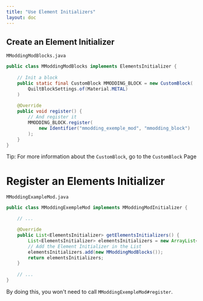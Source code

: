 ```yaml
---
title: "Use Element Initializers"
layout: doc
---
```


## **Create an Element Initializer**

`MModdingModBlocks.java`
```java
public class MModdingModBlocks implements ElementsInitializer {
    
    // Init a block
    public static final CustomBlock MMODDING_BLOCK = new CustomBlock(
        QuiltBlockSettings.of(Material.METAL)
    )
    
    @Override
    public void register() {
        // And register it
        MMODDING_BLOCK.register(
            new Identifier("mmodding_exemple_mod", "mmodding_block")
        );
    }
}
```

<div class="notification is-success is-dark">Tip: For more information about the <code>CustomBlock</code>, go to the <code>CustomBlock</code> Page</div>

# **Register an Elements Initializer**

`MModdingExampleMod.java`
```java
public class MModdingExempleMod implements MModdingModInitializer {

    // ...

    @Override
    public List<ElementsInitializer> getElementsInitializers() {
        List<ElementsInitializer> elementsInitializers = new ArrayList<>();
        // Add the Element Initializer in the List
        elementsInitializers.add(new MModdingModBlocks());
        return elementsInitializers;
    }
    
    // ...
}
```

By doing this, you won't need to call `MModdingExempleMod#register`.
